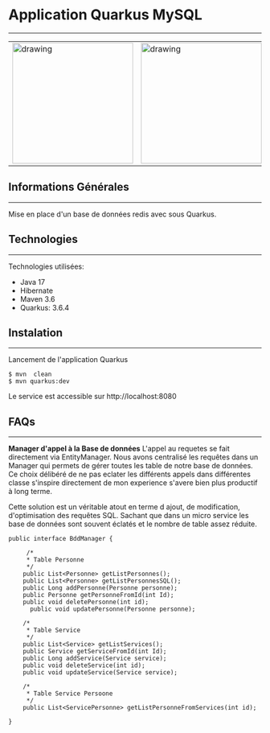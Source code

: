 ## <h1>Application Quarkus MySQL</h1>
***
<table><tr>
  <td><img src="https://th.bing.com/th/id/OIP.pWQN5n8eqyY2qMH7tlAabQHaEP?rs=1&pid=ImgDetMain" alt="drawing" height="240px"/></td>
  <td><img src="https://blog.desdelinux.net/wp-content/uploads/2023/07/MySQL.jpg" alt="drawing" height="240px"/></td>
</tr></table>

## Informations Générales
***
Mise en place d'un base de données redis avec sous Quarkus.

## Technologies
***
Technologies utilisées:
* Java 17
* Hibernate
* Maven 3.6
* Quarkus: 3.6.4
## Instalation
***
Lancement de l'application Quarkus<br>
```
$ mvn  clean
$ mvn quarkus:dev
```
Le service est accessible sur http://localhost:8080

## FAQs
***
**Manager d'appel à la Base de données**
L'appel au requetes se fait directement via EntityManager.
Nous avons centralisé les requêtes dans un Manager qui permets de gérer toutes les table de notre base de données.
Ce choix délibéré de ne pas eclater les différents appels dans différentes classe s'inspire directement de mon experience s'avere bien plus productif à long terme.

Cette solution est un véritable atout en terme d ajout, de modification, d'optimisation des requêtes SQL. 
Sachant que dans un micro service les base de données sont souvent éclatés et le nombre de table assez réduite.

```
public interface BddManager {
    
     /*
     * Table Personne
     */
    public List<Personne> getListPersonnes();
    public List<Personne> getListPersonnesSQL();
    public Long addPersonne(Personne personne);
    public Personne getPersonneFromId(int Id);
    public void deletePersonne(int id);
	  public void updatePersonne(Personne personne);
	
    /*
     * Table Service
     */
    public List<Service> getListServices();
    public Service getServiceFromId(int Id);
    public Long addService(Service service);
    public void deleteService(int id);
    public void updateService(Service service);

    /*
     * Table Service Persoone
     */
    public List<ServicePersonne> getListPersonneFromServices(int id);

}
```



